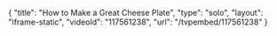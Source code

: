 {
    "title": "How to Make a Great Cheese Plate",
    "type": "solo",
    "layout": "iframe-static",
    "videoId": "117561238",
    "url": "\/tvpembed\/117561238"
}